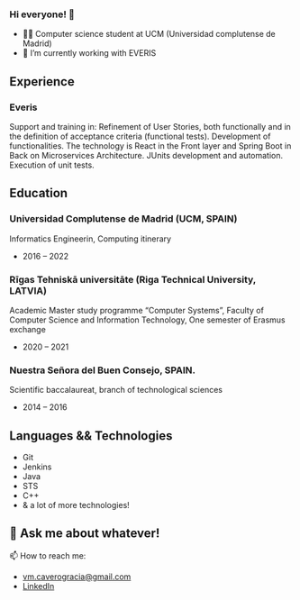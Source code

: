 ### Hi everyone! 👋

- 🧑‍🎓 Computer science student at UCM (Universidad complutense de Madrid)
- 🔭 I’m currently working with EVERIS


## Experience
### Everis
Support and training in:
Refinement of User Stories, both functionally and in the definition of acceptance criteria (functional tests).
Development of functionalities. The technology is React in the Front layer and Spring Boot in Back on Microservices Architecture.
JUnits development and automation.
Execution of unit tests.

## Education

### Universidad Complutense de Madrid (UCM, SPAIN)
Informatics Engineerin, Computing itinerary
- 2016 – 2022

### Rīgas Tehniskā universitāte (Riga Technical University, LATVIA)
Academic Master study programme “Computer Systems”, Faculty of Computer Science and Information Technology, One semester of Erasmus exchange
- 2020 – 2021

### Nuestra Señora del Buen Consejo, SPAIN.
Scientific baccalaureat, branch of technological sciences
- 2014 – 2016

## Languages && Technologies
- Git
- Jenkins
- Java
- STS
- C++
- & a lot of more technologies! 

## 💬 Ask me about whatever!
📫 How to reach me: 
- vm.caverogracia@gmail.com
- [LinkedIn](https://www.linkedin.com/in/vcavero/)
